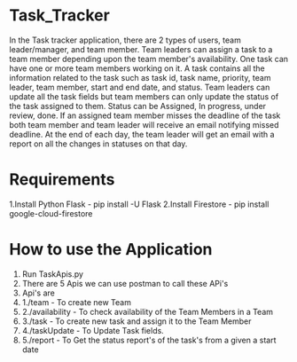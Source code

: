 # Task_Tracker
In the Task tracker application, there are 2 types of users, team leader/manager, and team member. Team leaders can assign a task to a team member depending upon the team member's availability. One task can have one or more team members working on it. A task contains all the information related to the task such as task id, task name, priority, team leader, team member, start and end date, and status. Team leaders can update all the task fields but team members can only update the status of the task assigned to them. Status can be Assigned, In progress, under review, done. If an assigned team member misses the deadline of the task both team member and team leader will receive an email notifying missed deadline. At the end of each day, the team leader will get an email with a report on all the changes in statuses on that day.
# Requirements
1.Install Python Flask -  pip install -U Flask
2.Install Firestore - pip install google-cloud-firestore

# How to use the Application
1. Run TaskApis.py
2. There are 5 Apis we can use postman to call these APi's
3. Api's are 
4.  1./team - To create new Team
5.  2./availability - To check availability of the Team Members in a Team
6.  3./task - To create new task and assign it to the Team Member
7.  4./taskUpdate - To Update Task fields.
8.  5./report - To Get the status report's of the task's from a given a start date

